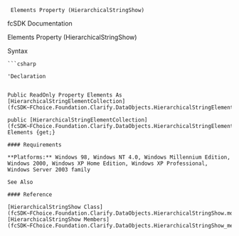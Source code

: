 ﻿     Elements Property (HierarchicalStringShow)                                                   

fcSDK Documentation

Elements Property (HierarchicalStringShow)

Syntax

```vbnet
```csharp

'Declaration
 

Public ReadOnly Property Elements As [HierarchicalStringElementCollection](fcSDK~FChoice.Foundation.Clarify.DataObjects.HierarchicalStringElementCollection.md)

public [HierarchicalStringElementCollection](fcSDK~FChoice.Foundation.Clarify.DataObjects.HierarchicalStringElementCollection.md) Elements {get;}

#### Requirements

**Platforms:** Windows 98, Windows NT 4.0, Windows Millennium Edition, Windows 2000, Windows XP Home Edition, Windows XP Professional, Windows Server 2003 family

See Also

#### Reference

[HierarchicalStringShow Class](fcSDK~FChoice.Foundation.Clarify.DataObjects.HierarchicalStringShow.md)  
[HierarchicalStringShow Members](fcSDK~FChoice.Foundation.Clarify.DataObjects.HierarchicalStringShow_members.md)
